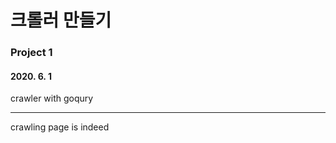 
# 크롤러 만들기 
### Project 1

#### 2020. 6. 1

crawler with goqury

--------

crawling page is indeed 



